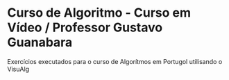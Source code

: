﻿# Curso de Algoritmo - Curso em Vídeo / Professor Gustavo Guanabara
 Exercícios executados para o curso de Algorítmos em Portugol utilisando o VisuAlg
